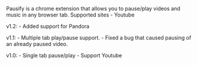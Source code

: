Pausify is a chrome extension that allows you to pause/play videos and music in any browser tab. Supported sites
    - Youtube

v1.2:
    - Added support for Pandora

v1.1:
    - Multiple tab play/pause support.
    - Fixed a bug that caused pausing of an already paused video.

v1.0:
    - Single tab pause/play
    - Support Youtube
